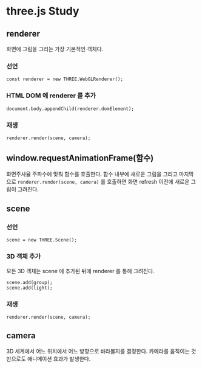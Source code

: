 # three.js Study

## renderer
화면에 그림을 그리는 가장 기본적인 객체다.

### 선언
```
const renderer = new THREE.WebGLRenderer();
```
### HTML DOM 에 renderer 를 추가
```
document.body.appendChild(renderer.domElement);
```
### 재생
```
renderer.render(scene, camera);
```

## window.requestAnimationFrame(함수)
화면주사율 주파수에 맞춰 함수를 호출한다.
함수 내부에 새로운 그림을 그리고 마지막으로 `renderer.render(scene, camera)` 를 호출하면 화면 refresh 이전에 새로운 그림이 그려진다.

## scene
### 선언
```
scene = new THREE.Scene();
```
### 3D 객체 추가
모든 3D 객체는 scene 에 추가된 뒤에 renderer 를 통해 그려진다.
```
scene.add(group);
scene.add(light);
```
### 재생
```
renderer.render(scene, camera);
```

## camera
3D 세계에서 어느 위치에서 어느 방향으로 바라볼지를 결정한다.
카메라를 움직이는 것만으로도 애니메이션 효과가 발생한다.

## 
